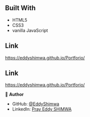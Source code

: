 ## Built With

- HTML5
- CSS3
- vanilla JavaScript

## Link
https://eddyshimwa.github.io/Portforio/

## Link
https://eddyshimwa.github.io/Portforio/

👤 **Author**

- GitHub: [@EddyShimwa](https://github.com/EddyShimwa)
- LinkedIn: [Pray Eddy SHIMWA](https://www.linkedin.com/in/eddy-pray-shimwa/)

